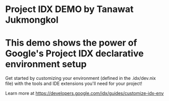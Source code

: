 # Project IDX DEMO by Tanawat Jukmongkol

# This demo shows the power of Google's Project IDX declarative environment setup

Get started by customizing your environment (defined in the .idx/dev.nix file) with the tools and IDE extensions you'll need for your project!

Learn more at https://developers.google.com/idx/guides/customize-idx-env
